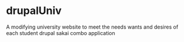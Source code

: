 # drupalUniv
A modifying  university website to meet the needs wants and desires of each student drupal sakai combo application 
